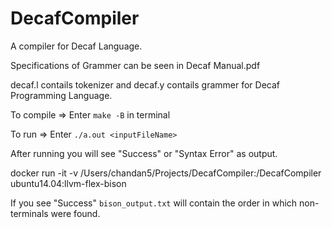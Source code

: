 # DecafCompiler
A compiler for Decaf Language.

Specifications of Grammer can be seen in Decaf Manual.pdf

decaf.l contails tokenizer and decaf.y contails grammer for Decaf Programming Language.

To compile => Enter `make -B` in terminal

To run => Enter `./a.out <inputFileName>`

After running you will see "Success" or "Syntax Error" as output.

docker run -it -v /Users/chandan5/Projects/DecafCompiler:/DecafCompiler ubuntu14.04:llvm-flex-bison

If you see "Success" `bison_output.txt` will contain the order in which non-terminals were found.
